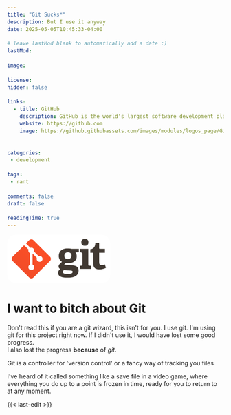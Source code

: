 ```yaml
---
title: "Git Sucks*"
description: But I use it anyway
date: 2025-05-05T10:45:33-04:00

# leave lastMod blank to automatically add a date :)
lastMod: 

image: 

license: 
hidden: false

links: 
  - title: GitHub
    description: GitHub is the world's largest software development platform.
    website: https://github.com
    image: https://github.githubassets.com/images/modules/logos_page/GitHub-Mark.png
    

categories:
 - development

tags:
 - rant

comments: false
draft: false

readingTime: true
---
```




<img src="logo.png" style="background-color:white; padding: 10px; border-radius: 20px" ><br>

# I want to bitch about Git
Don't read this if you are a git wizard, this isn't for you. I use git. I'm using git for this project right now.
If I didn't use it, I would have lost some good progress.  
I also lost the progress **because** of *git*.

Git is a controller for 'version control' or a fancy way of tracking you files

I've heard of it called something like a save file in a video game, where everything you do up to a point is frozen in time, ready for you to return to at any moment. 

{{< last-edit >}}
